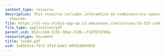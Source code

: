 ```yaml
---
content_type: resource
description: This resourse includes inforamtion on combinatorics seminar,and Erd?s-Lov?sz
  theorem.
file: https://ol-ocw-studio-app-qa.s3.amazonaws.com/courses/18-315-combinatorial-theory-introduction-to-graph-theory-extremal-and-enumerative-combinatorics-spring-2005/1a85b3cef5c53f1dbab7dd5d18b54035_lec04.pdf
file_type: application/pdf
parent_uid: b52ccc0d-5155-38ae-219b-cf1df67d760a
resourcetype: Document
title: lec04.pdf
uid: 1a85b3ce-f5c5-3f1d-bab7-dd5d18b54035
---
```

